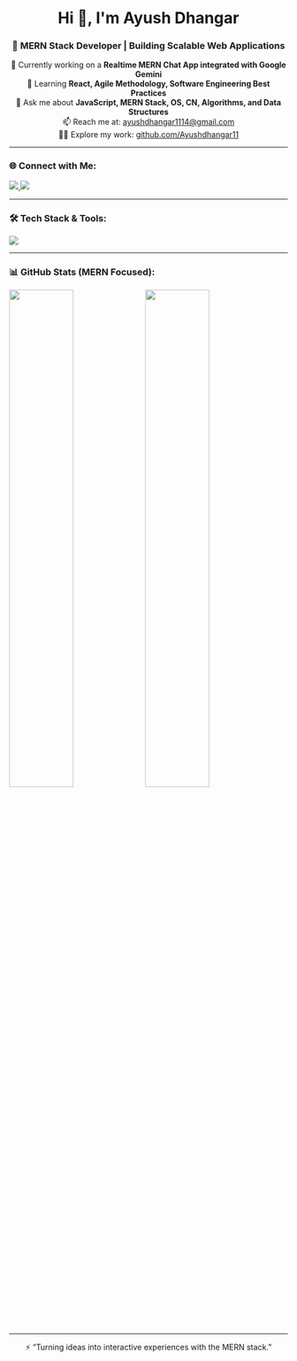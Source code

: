 <h1 align="center">Hi 👋, I'm Ayush Dhangar</h1>
<h3 align="center">🚀 MERN Stack Developer | Building Scalable Web Applications</h3>

<p align="center">
  🔭 Currently working on a <b>Realtime MERN Chat App integrated with Google Gemini</b><br>
  🌱 Learning <b>React, Agile Methodology, Software Engineering Best Practices</b><br>
  💬 Ask me about <b>JavaScript, MERN Stack, OS, CN, Algorithms, and Data Structures</b><br>
  📫 Reach me at: <a href="mailto:d.ayush1114@gmail.com">ayushdhangar1114@gmail.com</a><br>
  👨‍💻 Explore my work: <a href="https://github.com/Ayushdhangar11" target="_blank">github.com/Ayushdhangar11</a>
</p>

---

### 🌐 Connect with Me:
<p align="left">
  <a href="https://www.linkedin.com/in/ayushdhangar" target="_blank">
    <img src="https://img.shields.io/badge/LinkedIn-%230077B5.svg?&style=for-the-badge&logo=linkedin&logoColor=white" />
  </a>
  <a href="mailto:ayushdhangar1114@gmail.com">
    <img src="https://img.shields.io/badge/Gmail-D14836?style=for-the-badge&logo=gmail&logoColor=white" />
  </a>
</p>

---

### 🛠️ Tech Stack & Tools:

<p align="left">
  <img src="https://skillicons.dev/icons?i=react,nodejs,mongodb,express,js,ts,html,css,tailwind,bootstrap,git,linux,vscode,github,vercel,netlify,aws,docker" />
</p>

---

### 📊 GitHub Stats (MERN Focused):

<p align="left">
  <img src="https://github-readme-stats.vercel.app/api?username=Ayushdhangar11&show_icons=true&theme=radical&hide_title=true&hide=prs&count_private=true&hide_rank=true" width="48%" />
  <img src="https://github-readme-stats.vercel.app/api/top-langs/?username=Ayushdhangar11&layout=compact&theme=radical&langs_count=8&hide=Jupyter%20Notebook,tex,css" width="48%" />
</p>

---

<p align="center">⚡ “Turning ideas into interactive experiences with the MERN stack.”</p>
